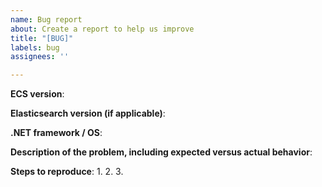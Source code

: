 ```yaml
---
name: Bug report
about: Create a report to help us improve
title: "[BUG]"
labels: bug
assignees: ''

---
```


<!--
GitHub is reserved for bug reports and feature requests. The best place
to ask a general question is at the Elastic Discourse forums at
https://discuss.elastic.co. If you are in fact posting a bug report or
a feature request, please include one and only one of the below blocks
in your new issue.
-->

**ECS version**:

**Elasticsearch version (if applicable)**:

**.NET framework / OS**:

**Description of the problem, including expected versus actual behavior**:

**Steps to reproduce**:
 1.
 2.
 3.
